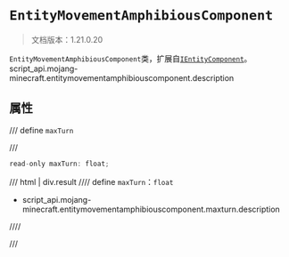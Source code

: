# `EntityMovementAmphibiousComponent`

> 文档版本：1.21.0.20

`EntityMovementAmphibiousComponent`类，扩展自[`IEntityComponent`](./ientitycomponent.md)。script_api.mojang-minecraft.entitymovementamphibiouscomponent.description

## 属性

/// define
`maxTurn`


///

```js
read-only maxTurn: float;
```

/// html | div.result
//// define
`maxTurn`：`float`

- script_api.mojang-minecraft.entitymovementamphibiouscomponent.maxturn.description


////

///

